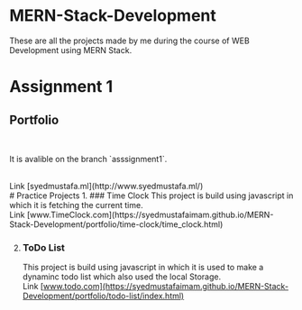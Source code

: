 # MERN-Stack-Development
These are all the projects made by me during the course of WEB Development using MERN Stack. 

# Assignment 1
## Portfolio
<br>
<p>It is avalible on the branch `asssignment1`. </p>
<br>
Link [syedmustafa.ml](http://www.syedmustafa.ml/)
<br>
# Practice Projects
1. ### Time Clock
  This project is build using javascript in which it is fetching the current time.
  <br>
  Link [www.TimeClock.com](https://syedmustafaimam.github.io/MERN-Stack-Development/portfolio/time-clock/time_clock.html)
  <br> 

2. ### ToDo List
   This project is build using javascript in which it is used to make a dynaminc todo list which also used the local Storage.
   <br>
   Link [www.todo.com](https://syedmustafaimam.github.io/MERN-Stack-Development/portfolio/todo-list/index.html)
